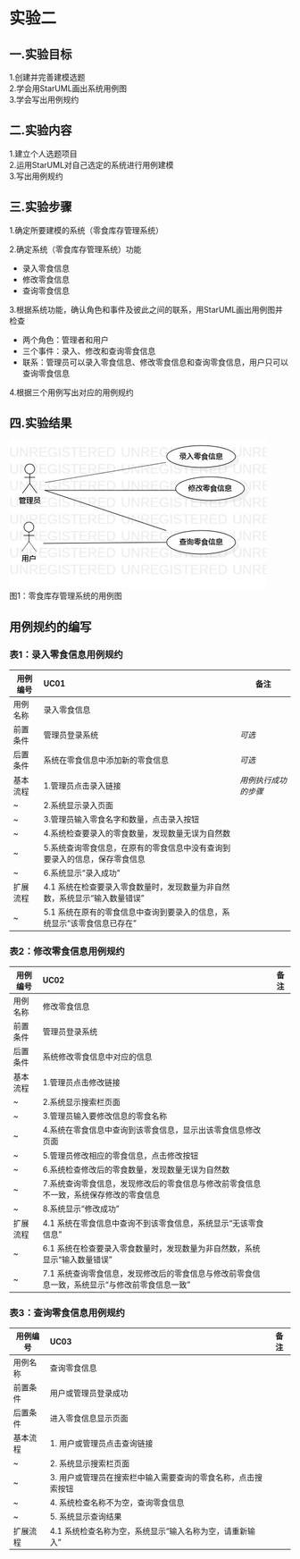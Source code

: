 # 实验二

## 一.实验目标

1.创建并完善建模选题  
2.学会用StarUML画出系统用例图  
3.学会写出用例规约

## 二.实验内容

1.建立个人选题项目  
2.运用StarUML对自己选定的系统进行用例建模  
3.写出用例规约

## 三.实验步骤

1.确定所要建模的系统（零食库存管理系统）

2.确定系统（零食库存管理系统）功能  
- 录入零食信息  
- 修改零食信息  
- 查询零食信息

3.根据系统功能，确认角色和事件及彼此之间的联系，用StarUML画出用例图并检查  
- 两个角色：管理者和用户  
- 三个事件：录入、修改和查询零食信息  
- 联系：管理员可以录入零食信息、修改零食信息和查询零食信息，用户只可以查询零食信息

4.根据三个用例写出对应的用例规约

## 四.实验结果

![用例图](./Lab2_UseCaseDiagram.jpg)  
图1：零食库存管理系统的用例图

## 用例规约的编写

### 表1：录入零食信息用例规约  

用例编号  | UC01 | 备注  
-|:-|-  
用例名称  | 录入零食信息 |   
前置条件  | 管理员登录系统 | *可选*   
后置条件  | 系统在零食信息中添加新的零食信息 | *可选*   
基本流程  | 1.管理员点击录入链接 |*用例执行成功的步骤*    
~| 2.系统显示录入页面 |   
~| 3.管理员输入零食名字和数量，点击录入按钮 |  
~| 4.系统检查要录入的零食数量，发现数量无误为自然数 |  
~| 5.系统查询零食信息，在原有的零食信息中没有查询到要录入的信息，保存零食信息 |   
~| 6.系统显示“录入成功” |  
扩展流程  | 4.1 系统在检查要录入零食数量时，发现数量为非自然数，系统显示“输入数量错误” |   
~| 5.1 系统在原有的零食信息中查询到要录入的信息，系统显示“该零食信息已存在” |  

### 表2：修改零食信息用例规约  

用例编号  | UC02 | 备注  
-|:-|-  
用例名称  | 修改零食信息 |   
前置条件  | 管理员登录系统 |   
后置条件  | 系统修改零食信息中对应的信息 | 
基本流程  | 1.管理员点击修改链接 |   
~| 2.系统显示搜索栏页面 |  
~| 3.管理员输入要修改信息的零食名称 |  
~| 4.系统在零食信息中查询到该零食信息，显示出该零食信息修改页面 |  
~| 5.管理员修改相应的零食信息，点击修改按钮 |  
~| 6.系统检查修改后的零食数量，发现数量无误为自然数 |    
~| 7.系统查询零食信息，发现修改后的零食信息与修改前零食信息不一致，系统保存修改的零食信息 | 
~| 8.系统显示“修改成功” |  
扩展流程  | 4.1 系统在零食信息中查询不到该零食信息，系统显示“无该零食信息” |
~| 6.1 系统在检查要录入零食数量时，发现数量为非自然数，系统显示“输入数量错误” |   
~| 7.1 系统查询零食信息，发现修改后的零食信息与修改前零食信息一致，系统显示“与修改前零食信息一致” |  


### 表3：查询零食信息用例规约  

用例编号  | UC03 | 备注  
-|:-|-  
用例名称  | 查询零食信息 |    
前置条件  | 用户或管理员登录成功 |   
后置条件  | 进入零食信息显示页面 |  
基本流程  | 1. 用户或管理员点击查询链接 |  
~| 2. 系统显示搜索栏页面 |
~| 3. 用户或管理员在搜索栏中输入需要查询的零食名称，点击搜索按钮 |
~| 4. 系统检查名称不为空，查询零食信息|
~| 5. 系统显示查询结果|
扩展流程  | 4.1 系统检查名称为空，系统显示“输入名称为空，请重新输入”|
